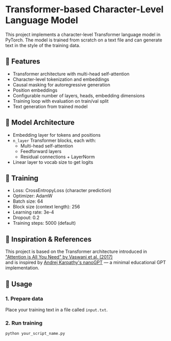 # Transformer-based Character-Level Language Model

This project implements a character-level Transformer language model in PyTorch. The model is trained from scratch on a text file and can generate text in the style of the training data.

## 🚀 Features

- Transformer architecture with multi-head self-attention
- Character-level tokenization and embeddings
- Causal masking for autoregressive generation
- Position embeddings
- Configurable number of layers, heads, embedding dimensions
- Training loop with evaluation on train/val split
- Text generation from trained model

## 🧠 Model Architecture

- Embedding layer for tokens and positions
- `n_layer` Transformer blocks, each with:
  - Multi-head self-attention
  - Feedforward layers
  - Residual connections + LayerNorm
- Linear layer to vocab size to get logits

## 🧪 Training

- Loss: CrossEntropyLoss (character prediction)
- Optimizer: AdamW
- Batch size: 64
- Block size (context length): 256
- Learning rate: 3e-4
- Dropout: 0.2
- Training steps: 5000 (default)

## 🧠 Inspiration & References

This project is based on the Transformer architecture introduced in  
["Attention is All You Need" by Vaswani et al. (2017)](https://arxiv.org/abs/1706.03762)  
and is inspired by [Andrej Karpathy's nanoGPT](https://github.com/karpathy/nanoGPT) — a minimal educational GPT implementation.


## 🧾 Usage

### 1. Prepare data

Place your training text in a file called `input.txt`.

### 2. Run training

```bash
python your_script_name.py
